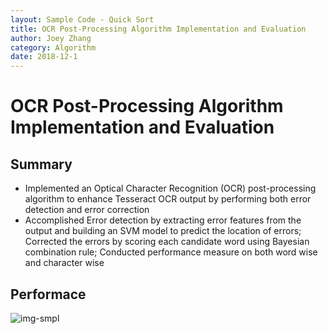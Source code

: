 ```yaml
---
layout: Sample Code - Quick Sort
title: OCR Post-Processing Algorithm Implementation and Evaluation
author: Joey Zhang
category: Algorithm
date: 2018-12-1
---
```


# OCR Post-Processing Algorithm Implementation and Evaluation



## Summary

* Implemented an Optical Character Recognition (OCR) post-processing algorithm to enhance Tesseract OCR output by performing both error detection and error correction
* Accomplished Error detection by extracting error features from the output and building an SVM model to predict the location of errors; Corrected the errors by scoring each candidate word using Bayesian combination rule; Conducted performance measure on both word wise and character wise

## Performace
![img-smpl]({{site.url}}{{site.baseurl}}{{site.assets_path}}/img/intro.png)